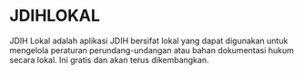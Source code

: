 # JDIHLOKAL
JDIH Lokal adalah aplikasi JDIH bersifat lokal yang dapat digunakan untuk mengelola peraturan perundang-undangan atau bahan dokumentasi hukum secara lokal. Ini gratis dan akan terus dikembangkan.
